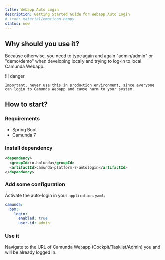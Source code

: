 ```yaml
---
title: Webapp Auto Login
description: Getting Started Guide for Webapp Auto Login
# icon: material/emoticon-happy
status: new
---
```


## Why should you use it?

Because otherwise, you need to type again and again "admin/admin" or "demo/demo" 
when developing locally and trying to log-in to local Camunda Webapp.

!!! danger

    Important, never use this in production environment, since everyone can login to Camunda Webapp and cause harm to your system.

## How to start?

### Requirements

- Spring Boot
- Camunda 7

### Install dependency

```xml
<dependency>
  <groupId>io.holunda</groupId>
  <artifactId>camunda-platform-7-autologin</artifactId>
</dependency>
```

### Add some configuration

Activate the auto-login in your `application.yaml`:

```yml
camunda:
  bpm:
    login:
      enabled: true
      user-id: admin
```

### Use it

Navigate to the URL of Camunda Webapp (Cockpit/Tasklist/Admin) you and will be already logged in.

